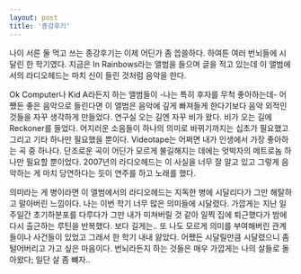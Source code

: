 ```yaml
---
layout: post
title: '종강후기'
---
```


나이 서른 둘 먹고 쓰는 종강후기는 이제 어딘가 좀 씁쓸하다. 하여튼 여러 번뇌들에 시달린 한 학기였다. 지금은 In Rainbows라는 앨범을 들으며 글을 적고 있는데 이 앨범에서의 라디오헤드는 마치 신이 들린 것처럼 음악을 한다. 

Ok Computer나 Kid A라든지 하는 앨범들이 -나는 특히 후자를 무척 좋아하는데- 어쨌든 좋은 음악으로 들린다면 이 앨범은 음악에 깊게 빠져들게 한다기보다 음악 외적인 것들을 자꾸 생각하게 만들었다. 연구실 오는 길엔 자꾸 비가 왔다. 비가 오는 길에 Reckoner를 들었다. 어지러운 소음들이 하나의 의미로 바뀌기까지는 십초가 필요했고 그리고 기타 하나만 필요했을 뿐이다. Videotape는 어쩌면 내가 인생에서 가장 좋아하는 곡 중 하나다. 단조로운 곡이 어딘가 모르게 불길해지는 데에는 엇박자의 메트로놈 하나만 필요할 뿐이었다. 2007년의 라디오헤드는 이 사실을 너무 잘 알고 있고 그렇게 음악하는 게 마치 당연하다는 듯이 연주를 하고 노래를 했다. 

의미라는 게 병이라면 이 앨범에서의 라디오헤드는 지독한 병에 시달리다가 그만 해탈하고 말아버린 느낌이다. 나는 이번 학기 너무 많은 의미들에 시달렸다. 가깝게는 지난 일주일간 초기하분포를 다루다가 그만 내가 미쳐버릴 것 같아 일찍 집에 퇴근했다가 밤에 다시 출근하는 루틴을 반복했다. 보다 길게는.. 또 나도 모르게 의미를 부여해버린 관계들이나 사건들이 있었고 그래서 한 학기 내내 앓았다. 어쨌든 시달릴만큼 시달렸으니 좀 털어버리고 가고 싶은 마음이다. 번뇌라든지 하는 것들은 매우 가깝게는 나의 살들로 돌아왔다; 일단 살 좀 뺴자..

